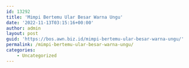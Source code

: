 ```yaml
---
id: 13292
title: 'Mimpi Bertemu Ular Besar Warna Ungu'
date: '2022-11-13T03:15:16+00:00'
author: admin
layout: post
guid: 'https://bos.awn.biz.id/mimpi-bertemu-ular-besar-warna-ungu/'
permalink: /mimpi-bertemu-ular-besar-warna-ungu/
categories:
    - Uncategorized
---
```


